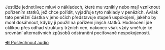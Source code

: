 
Jestliže jednotlivec mluví o nákladech, které mu vznikly nebo mají vzniknout pořízením statků, jež chce pořídit, vyjadřuje tyto náklady v penězích. Avšak tato peněžní částka v jeho očích představuje stupeň uspokojení, jakého by mohl dosáhnout, kdyby ji použil na pořízení jiných statků. Hodnocení jde oklikou přes odhad struktury tržních cen, nakonec však vždy směřuje ke srovnání alternativních způsobů odstranění pociťované nespokojenosti.

[🔊 Poslechnout audio](/data/7-paragraphs/audio/chapter_62/para_011-Jestlie-jednotlivec-mluv-o-nkladech-kter-mu-v.mp3)
